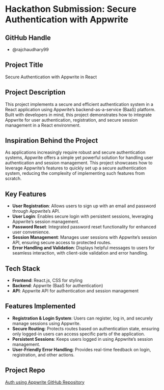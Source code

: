 # Hackathon Submission: Secure Authentication with Appwrite

## GitHub Handle  
- @rajchaudhary99

## Project Title  
Secure Authentication with Appwrite in React

## Project Description  
This project implements a secure and efficient authentication system in a React application using Appwrite’s backend-as-a-service (BaaS) platform. Built with developers in mind, this project demonstrates how to integrate Appwrite for user authentication, registration, and secure session management in a React environment. 

## Inspiration Behind the Project  
As applications increasingly require robust and secure authentication systems, Appwrite offers a simple yet powerful solution for handling user authentication and session management. This project showcases how to leverage Appwrite’s features to quickly set up a secure authentication system, reducing the complexity of implementing such features from scratch.

## Key Features
- **User Registration**: Allows users to sign up with an email and password through Appwrite’s API.
- **User Login**: Enables secure login with persistent sessions, leveraging Appwrite’s session management.
- **Password Reset**: Integrated password reset functionality for enhanced user convenience.
- **Session Management**: Manages user sessions with Appwrite’s session API, ensuring secure access to protected routes.
- **Error Handling and Validation**: Displays helpful messages to users for seamless interaction, with client-side validation and error handling.

## Tech Stack  
- **Frontend**: React.js, CSS for styling
- **Backend**: Appwrite (BaaS for authentication)
- **API**: Appwrite API for authentication and session management

## Features Implemented
- **Registration & Login System**: Users can register, log in, and securely manage sessions using Appwrite.
- **Secure Routing**: Protects routes based on authentication state, ensuring only logged-in users can access specific parts of the application.
- **Persistent Sessions**: Keeps users logged in using Appwrite’s session management.
- **User-Friendly Error Handling**: Provides real-time feedback on login, registration, and other actions.

## Project Repo  
[Auth using Appwrite GitHub Repository](https://github.com/rajchaudhary99/Auth-using-Appwrite)
